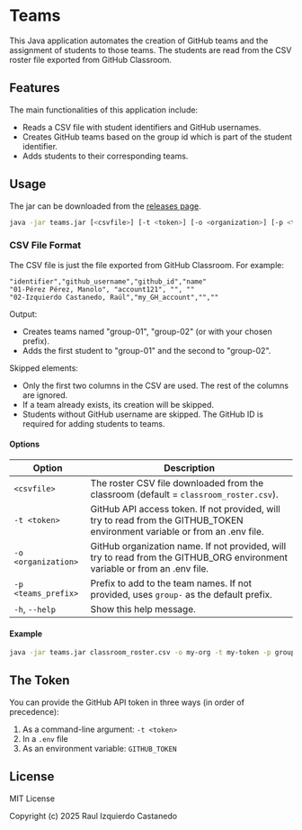 # Teams

This Java application automates the creation of GitHub teams and the assignment of students to those teams. The students are read from the CSV roster file exported from GitHub Classroom.


## Features

The main functionalities of this application include:
- Reads a CSV file with student identifiers and GitHub usernames.
- Creates GitHub teams based on the group id which is part of the student identifier.
- Adds students to their corresponding teams.

## Usage

The jar can be downloaded from the [releases page](https://github.com/raul-izquierdo/create_teams/releases).

```bash
java -jar teams.jar [<csvfile>] [-t <token>] [-o <organization>] [-p <teams_prefix>]
```

### CSV File Format

The CSV file is just the file exported from GitHub Classroom. For example:

```csv
"identifier","github_username","github_id","name"
"01-Pérez Pérez, Manolo", "account121", "", ""
"02-Izquierdo Castanedo, Raúl","my_GH_account","",""
```

Output:
- Creates teams named "group-01", "group-02" (or with your chosen prefix).
- Adds the first student to "group-01" and the second to "group-02".

Skipped elements:
- Only the first two columns in the CSV are used. The rest of the columns are ignored.
- If a team already exists, its creation will be skipped.
- Students without GitHub username are skipped. The GitHub ID is required for adding students to teams.

#### Options

| Option                | Description                                                                                 |
|-----------------------|---------------------------------------------------------------------------------------------|
| `<csvfile>`           | The roster CSV file downloaded from the classroom (default = `classroom_roster.csv`).        |
| `-t <token>`          | GitHub API access token. If not provided, will try to read from the GITHUB_TOKEN environment variable or from an .env file. |
| `-o <organization>`   | GitHub organization name. If not provided, will try to read from the GITHUB_ORG environment variable or from an .env file. |
| `-p <teams_prefix>`   | Prefix to add to the team names. If not provided, uses `group-` as the default prefix.        |
| `-h`, `--help`        | Show this help message.                                                                     |

#### Example

```bash
java -jar teams.jar classroom_roster.csv -o my-org -t my-token -p group-
```

## The Token

You can provide the GitHub API token in three ways (in order of precedence):
1. As a command-line argument: `-t <token>`
2. In a `.env` file
3. As an environment variable: `GITHUB_TOKEN`

## License

MIT License

Copyright (c) 2025 Raul Izquierdo Castanedo
